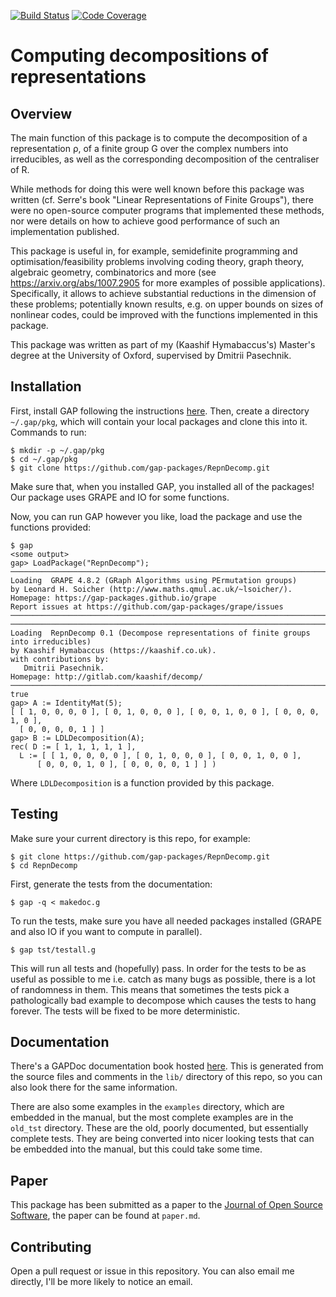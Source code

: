 [![Build Status](https://travis-ci.org/gap-packages/RepnDecomp.svg?branch=master)](https://travis-ci.org/gap-packages/RepnDecomp)
[![Code Coverage](https://codecov.io/github/gap-packages/RepnDecomp/coverage.svg?branch=master&token=)](https://codecov.io/gh/gap-packages/RepnDecomp)

# Computing decompositions of representations

## Overview

The main function of this package is to compute the decomposition of a
representation ρ, of a finite group G over the complex numbers into
irreducibles, as well as the corresponding decomposition of the
centraliser of R.

While methods for doing this were well known before this package was
written (cf.  Serre's book "Linear Representations of Finite Groups"),
there were no open-source computer programs that implemented these
methods, nor were details on how to achieve good performance of such
an implementation published.

This package is useful in, for example, semidefinite programming and
optimisation/feasibility problems involving coding theory, graph
theory, algebraic geometry, combinatorics and more (see
https://arxiv.org/abs/1007.2905 for more examples of possible
applications). Specifically, it allows to achieve substantial
reductions in the dimension of these problems; potentially known
results, e.g. on upper bounds on sizes of nonlinear codes, could be
improved with the functions implemented in this package.

This package was written as part of my (Kaashif Hymabaccus's) Master's
degree at the University of Oxford, supervised by Dmitrii Pasechnik.

## Installation

First, install GAP following the instructions
[here](https://www.gap-system.org/Download/index.html). Then, create a
directory `~/.gap/pkg`, which will contain your local packages and
clone this into it. Commands to run:

    $ mkdir -p ~/.gap/pkg
    $ cd ~/.gap/pkg
    $ git clone https://github.com/gap-packages/RepnDecomp.git

Make sure that, when you installed GAP, you installed all of the
packages! Our package uses GRAPE and IO for some functions.

Now, you can run GAP however you like, load the package and use the
functions provided:

```
$ gap
<some output>
gap> LoadPackage("RepnDecomp");
───────────────────────────────────────────────────────────────────────────────
Loading  GRAPE 4.8.2 (GRaph Algorithms using PErmutation groups)
by Leonard H. Soicher (http://www.maths.qmul.ac.uk/~lsoicher/).
Homepage: https://gap-packages.github.io/grape
Report issues at https://github.com/gap-packages/grape/issues
───────────────────────────────────────────────────────────────────────────────
───────────────────────────────────────────────────────────────────────────────
Loading  RepnDecomp 0.1 (Decompose representations of finite groups into irreducibles)
by Kaashif Hymabaccus (https://kaashif.co.uk).
with contributions by:
   Dmitrii Pasechnik.
Homepage: http://gitlab.com/kaashif/decomp/
───────────────────────────────────────────────────────────────────────────────
true
gap> A := IdentityMat(5);
[ [ 1, 0, 0, 0, 0 ], [ 0, 1, 0, 0, 0 ], [ 0, 0, 1, 0, 0 ], [ 0, 0, 0, 1, 0 ],
  [ 0, 0, 0, 0, 1 ] ]
gap> B := LDLDecomposition(A);
rec( D := [ 1, 1, 1, 1, 1 ],
  L := [ [ 1, 0, 0, 0, 0 ], [ 0, 1, 0, 0, 0 ], [ 0, 0, 1, 0, 0 ],
      [ 0, 0, 0, 1, 0 ], [ 0, 0, 0, 0, 1 ] ] )
```

Where `LDLDecomposition` is a function provided by this package.

## Testing

Make sure your current directory is this repo, for example:

    $ git clone https://github.com/gap-packages/RepnDecomp.git
    $ cd RepnDecomp

First, generate the tests from the documentation:

    $ gap -q < makedoc.g

To run the tests, make sure you have all needed packages installed
(GRAPE and also IO if you want to compute in parallel).

    $ gap tst/testall.g

This will run all tests and (hopefully) pass. In order for the tests
to be as useful as possible to me i.e. catch as many bugs as possible,
there is a lot of randomness in them. This means that sometimes the
tests pick a pathologically bad example to decompose which causes the
tests to hang forever. The tests will be fixed to be more
deterministic.

## Documentation

There's a GAPDoc documentation book hosted
[here](https://gap-packages.github.io/RepnDecomp/doc/chap0.html). This
is generated from the source files and comments in the `lib/`
directory of this repo, so you can also look there for the same
information.

There are also some examples in the `examples` directory, which are
embedded in the manual, but the most complete examples are in the
`old_tst` directory. These are the old, poorly documented, but
essentially complete tests. They are being converted into nicer
looking tests that can be embedded into the manual, but this could
take some time.

## Paper

This package has been submitted as a paper to the
[Journal of Open Source Software](https://joss.theoj.org/), the paper
can be found at `paper.md`.

## Contributing

Open a pull request or issue in this repository. You can also email me
directly, I'll be more likely to notice an email.
